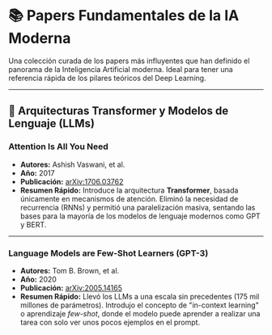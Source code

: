 # 📚 Papers Fundamentales de la IA Moderna

Una colección curada de los papers más influyentes que han definido el panorama de la Inteligencia Artificial moderna. Ideal para tener una referencia rápida de los pilares teóricos del Deep Learning.

---

## 🤖 Arquitecturas Transformer y Modelos de Lenguaje (LLMs)

### Attention Is All You Need
- **Autores:** Ashish Vaswani, et al.
- **Año:** 2017
- **Publicación:** [arXiv:1706.03762](https://arxiv.org/pdf/1706.03762)
- **Resumen Rápido:** Introduce la arquitectura **Transformer**, basada únicamente en mecanismos de atención. Eliminó la necesidad de recurrencia (RNNs) y permitió una paralelización masiva, sentando las bases para la mayoría de los modelos de lenguaje modernos como GPT y BERT.

---

### Language Models are Few-Shot Learners (GPT-3)
- **Autores:** Tom B. Brown, et al.
- **Año:** 2020
- **Publicación:** [arXiv:2005.14165](https://arxiv.org/pdf/2005.14165)
- **Resumen Rápido:** Llevó los LLMs a una escala sin precedentes (175 mil millones de parámetros). Introdujo el concepto de "in-context learning" o aprendizaje *few-shot*, donde el modelo puede aprender a realizar una tarea con solo ver unos pocos ejemplos en el prompt.
